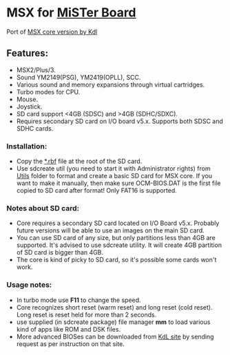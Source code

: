 # MSX for [MiSTer Board](https://github.com/MiSTer-devel/Main_MiSTer/wiki)

Port of [MSX core version by Kdl](http://gnogni.altervista.org/)

## Features:
- MSX2/Plus/3.
- Sound YM2149(PSG), YM2419(OPLL), SCC.
- Various sound and memory expansions through virtual cartridges.
- Turbo modes for CPU.
- Mouse.
- Joystick.
- SD card support <4GB (SDSC) and >4GB (SDHC/SDXC).
- Requires secondary SD card on I/O board v5.x. Supports both SDSC and SDHC cards.

### Installation:
* Copy the [*.rbf](https://github.com/MiSTer-devel/MSX_MISTer/tree/master/releases) file at the root of the SD card.
* Use sdcreate util (you need to start it with Administrator rights) from [Utils](https://github.com/MiSTer-devel/MSX_MiSTer/tree/master/Utils) folder to format and create a basic SD card for MSX core. If you want to make it manually, then make sure OCM-BIOS.DAT is the first file copied to SD card after format! Only FAT16 is supported.

### Notes about SD card:
* Core requires a secondary SD card located on I/O Board v5.x. Probably future versions will be able to use an images on the main SD card.
* You can use SD card of any size, but only partitions less than 4GB are supported. It's advised to use sdcreate utility. It will create 4GB partition of SD card is bigger than 4GB. 
* The core is kind of picky to SD card, so it's possible some cards won't work.

### Usage notes:
* In turbo mode use **F11** to change the speed.
* Core recognizes short reset (warm reset) and long reset (cold reset). Long reset is reset held for more than 2 seconds.
* use supplied (in sdcreate package) file manager **mm** to load various kind of apps like ROM and DSK files.
* More advanced BIOSes can be downloaded from [KdL site](http://gnogni.altervista.org/) by sending request as per instruction on that site.
